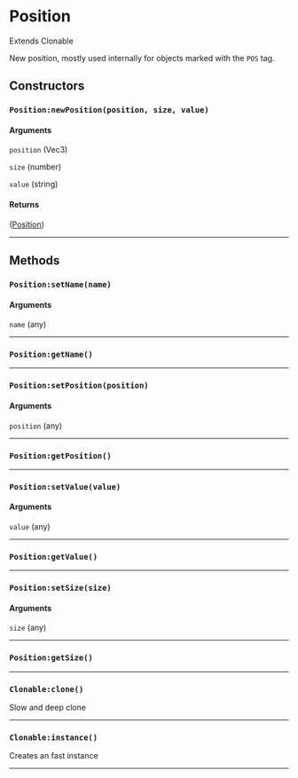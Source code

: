 # Position
Extends Clonable

New position, mostly used internally for objects marked with the `POS` tag.
## Constructors
### `Position:newPosition(position, size, value)`

#### Arguments
`position` (Vec3) 

`size` (number) 

`value` (string) 

#### Returns
([Position](https://3dreamengine.github.io/3DreamEngine/docu/classes/position)) 


_________________

## Methods
### `Position:setName(name)`

#### Arguments
`name` (any) 


_________________

### `Position:getName()`


_________________

### `Position:setPosition(position)`

#### Arguments
`position` (any) 


_________________

### `Position:getPosition()`


_________________

### `Position:setValue(value)`

#### Arguments
`value` (any) 


_________________

### `Position:getValue()`


_________________

### `Position:setSize(size)`

#### Arguments
`size` (any) 


_________________

### `Position:getSize()`


_________________

### `Clonable:clone()`
Slow and deep clone

_________________

### `Clonable:instance()`
Creates an fast instance

_________________
